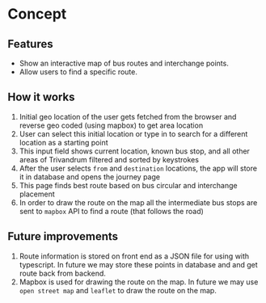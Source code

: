 # Concept

## Features

-   Show an interactive map of bus routes and interchange points.
-   Allow users to find a specific route.

## How it works

1. Initial geo location of the user gets fetched from the browser and reverse geo coded (using mapbox) to get area location
2. User can select this initial location or type in to search for a different location as a starting point
3. This input field shows current location, known bus stop, and all other areas of Trivandrum filtered and sorted by keystrokes
4. After the user selects `from` and `destination` locations, the app will store it in database and opens the journey page
5. This page finds best route based on bus circular and interchange placement
6. In order to draw the route on the map all the intermediate bus stops are sent to `mapbox` API to find a route (that follows the road)

## Future improvements

1. Route information is stored on front end as a JSON file for using with typescript. In future we may store these points in database and and get route back from backend.
2. Mapbox is used for drawing the route on the map. In future we may use `open street map` and `leaflet` to draw the route on the map.
